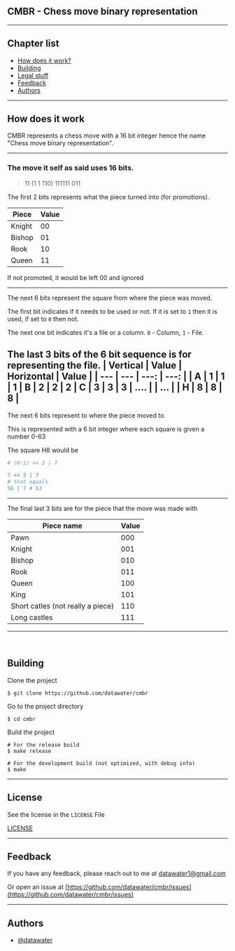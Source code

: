 ## CMBR - Chess move binary representation

---
## Chapter list
- [How does it work?](#how-does-it-work)
- [Building](#building)
- [Legal stuff](#license)
- [Feedback](#feedback)
- [Authors](#authors)
---
## How does it work

CMBR represents a chess move with a 16 bit integer hence the name "Chess move binary representation".

---

### The move it self as said uses 16 bits.

> 11 (1 1 110) 111111 011

The first 2 bits represents what the piece turned into (for promotions).

| Piece | Value |
| --- | --- |
| Knight | 00 |
| Bishop | 01 |
| Rook | 10 |
| Queen | 11 |

If not promoted, it would be left 00 and ignored

---
The next 6 bits represent the square from where the piece was moved.

The first bit indicates if it needs to be used or not. If it is set to `1` then it is used, if set to `0` then not.

The next one bit indicates it's a file or a column. `0` - Column, `1` - File. 

The last 3 bits of the 6 bit sequence is for representing the file. 
| Vertical | Value | Horizontal | Value |
| --- | --- | ---: | ---: |
| A | 1 | 1 | 1
| B | 2 | 2 | 2
| C | 3 | 3 | 3
| .... | | ... |
| H | 8 | 8 | 8 |
---

The next 6 bits represent to where the piece moved to.

This is represented with a 6 bit integer where each square is given a number 0-63

The square H8 would be 
```py
# (H-1) << 3 | 7

7 << 3 | 7
# that equals
56 | 7 # 63
```

---

The final last 3 bits are for the piece that the move was made with

| Piece name | Value |
| --- | ----------- |
| Pawn | 000 |
| Knight | 001 |
| Bishop | 010 |
| Rook | 011 |
| Queen | 100 |
| King | 101 |
| Short catles (not really a piece) | 110 |
| Long castles | 111 |

---
<br>

## Building

Clone the project

```shell
$ git clone https://github.com/datawater/cmbr
```

Go to the project directory

```shell
$ cd cmbr
```

Build the project

```shell
# For the release build
$ make release

# For the development build (not optimized, with debug info)
$ make
```
---
## License

See the license in the `LICENSE` File

[LICENSE](/LICENSE)

---

## Feedback

If you have any feedback, please reach out to me at
[datawater1@gmail.com](mailto:datawater1@gmail.com&subject=Feedback%20For%20cmbr)


Or open an issue at [https://github.com/datawater/cmbr/issues](https://github.com/datawater/cmbr/issues)

---

## Authors

- [@datawater](https://www.github.com/datawater)